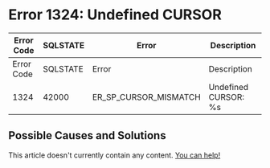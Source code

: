 
# Error 1324: Undefined CURSOR


| Error Code | SQLSTATE | Error | Description |
| --- | --- | --- | --- |
| Error Code | SQLSTATE | Error | Description |
| 1324 | 42000 | ER_SP_CURSOR_MISMATCH | Undefined CURSOR: %s |




## Possible Causes and Solutions


This article doesn't currently contain any content. [You can help!](/kb/en/writing-and-editing-knowledge-base-articles/)

